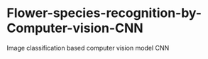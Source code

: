 # Flower-species-recognition-by-Computer-vision-CNN
Image classification based computer vision model CNN
